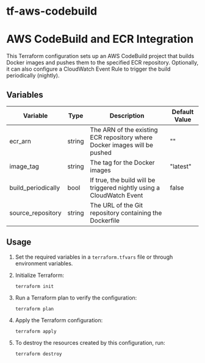 # tf-aws-codebuild

# AWS CodeBuild and ECR Integration

This Terraform configuration sets up an AWS CodeBuild project that builds Docker images and pushes them to the specified ECR repository. Optionally, it can also configure a CloudWatch Event Rule to trigger the build periodically (nightly).

## Variables

| Variable             | Type  | Description                                                               | Default Value                                   |
|----------------------|-------|---------------------------------------------------------------------------|-------------------------------------------------|
| ecr_arn              | string | The ARN of the existing ECR repository where Docker images will be pushed | ""                                              |
| image_tag            | string | The tag for the Docker images                                             | "latest"                                        |
| build_periodically   | bool   | If true, the build will be triggered nightly using a CloudWatch Event     | false                                           |
| source_repository    | string | The URL of the Git repository containing the Dockerfile                   |  |

## Usage

1. Set the required variables in a `terraform.tfvars` file or through environment variables.
2. Initialize Terraform:

   ```
   terraform init
   ```

3. Run a Terraform plan to verify the configuration:

   ```
   terraform plan
   ```

4. Apply the Terraform configuration:

   ```
   terraform apply
   ```

5. To destroy the resources created by this configuration, run:

   ```
   terraform destroy
   ```
